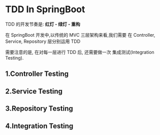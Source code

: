 # TDD In SpringBoot

TDD 的开发节奏是: **红灯 - 绿灯 - 重构**

在 SpringBoot 开发中,以传统的 MVC 三层架构来看,我们需要 在 Controller, Service, Repository 层分别运用 TDD

需要注意的是, 在对每一层进行 TDD 后, 还需要做一次 集成测试(Integration Testing).

## 1.Controller Testing

## 2.Service Testing

## 3.Repository Testing

## 4.Integration Testing